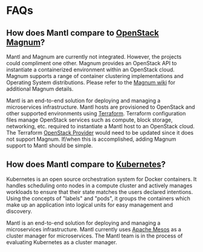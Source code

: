 FAQs
====

How does Mantl compare to [OpenStack Magnum](https://wiki.openstack.org/wiki/Magnum)?
-------------------------------------------------------------------------------------

Mantl and Magnum are currently not integrated. However, the projects
could compliment one other. Magnum provides an OpenStack API to
instantiate a containerized environment within an OpenStack cloud.
Magnum supports a range of container clustering implementations and
Operating System distributions. Please refer to the [Magnum
wiki](https://wiki.openstack.org/wiki/Magnum) for additional Magnum
details.

Mantl is an end-to-end solution for deploying and managing a
microservices infrastructure. Mantl hosts are provisioned to OpenStack
and other supported environments using
[Terraform](https://www.terraform.io/). Terraform configuration files
manage OpenStack services such as compute, block storage, networking,
etc. required to instantiate a Mantl host to an OpenStack cloud. The
Terraform [OpenStack
Provider](https://www.terraform.io/docs/providers/openstack/index.html)
would need to be updated since it does not support Magnum. If/when this
is accomplished, adding Magnum support to Mantl should be simple.

How does Mantl compare to [Kubernetes](http://kubernetes.io/)?
--------------------------------------------------------------

Kubernetes is an open source orchestration system for Docker containers.
It handles scheduling onto nodes in a compute cluster and actively
manages workloads to ensure that their state matches the users declared
intentions. Using the concepts of "labels" and "pods", it groups the
containers which make up an application into logical units for easy
management and discovery.

Mantl is an end-to-end solution for deploying and managing a
microservices infrastructure. Mantl currently uses [Apache
Mesos](http://mesos.apache.org/) as a cluster manager for microservices.
The Mantl team is in the process of evaluating Kubernetes as a cluster
manager.
